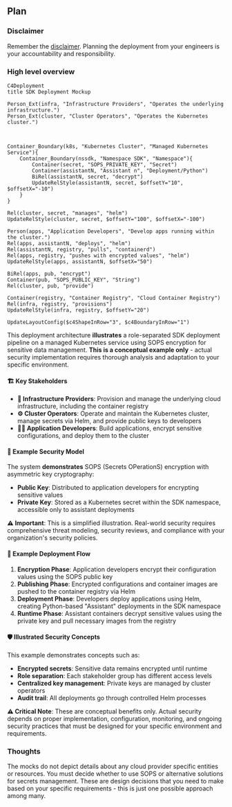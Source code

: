 ## Plan

### Disclaimer
Remember the [disclaimer](../). Planning the deployment from your engineers is your accountability and responsibility.

### High level overview
```mermaid
C4Deployment
title SDK Deployment Mockup

Person_Ext(infra, "Infrastructure Providers", "Operates the underlying infrastructure.")
Person_Ext(cluster, "Cluster Operators", "Operates the Kubernetes cluster.")



Container_Boundary(k8s, "Kubernetes Cluster", "Managed Kubernetes Service"){
    Container_Boundary(nssdk, "Namespace SDK", "Namespace"){
        Container(secret, "SOPS_PRIVATE_KEY", "Secret")
        Container(assistantN, "Assistant n", "Deployment/Python")
        BiRel(assistantN, secret, "decrypt")
        UpdateRelStyle(assistantN, secret, $offsetY="10", $offsetX="-10")
    }
}

Rel(cluster, secret, "manages", "helm")
UpdateRelStyle(cluster, secret, $offsetY="100", $offsetX="-100")

Person(apps, "Application Developers", "Develop apps running within the cluster.")
Rel(apps, assistantN, "deploys", "helm")
Rel(assistantN, registry, "pulls", "containerd")
Rel(apps, registry, "pushes with encrypted values", "helm")
UpdateRelStyle(apps, assistantN, $offsetX="50")

BiRel(apps, pub, "encrypt")
Container(pub, "SOPS_PUBLIC_KEY", "String")
Rel(cluster, pub, "provide")

Container(registry, "Container Registry", "Cloud Container Registry")
Rel(infra, registry, "provisions")
UpdateRelStyle(infra, registry, $offsetY="20")

UpdateLayoutConfig($c4ShapeInRow="3", $c4BoundaryInRow="1")
```

This deployment architecture **illustrates** a role-separated SDK deployment pipeline on a managed Kubernetes service using SOPS encryption for sensitive data management. **This is a conceptual example only** - actual security implementation requires thorough analysis and adaptation to your specific environment.

#### 🏗️ Key Stakeholders

- **🔧 Infrastructure Providers**: Provision and manage the underlying cloud infrastructure, including the container registry
- **⚙️ Cluster Operators**: Operate and maintain the Kubernetes cluster, manage secrets via Helm, and provide public keys to developers
- **👩‍💻 Application Developers**: Build applications, encrypt sensitive configurations, and deploy them to the cluster

#### 🔐 Example Security Model

The system **demonstrates** SOPS (Secrets OPerationS) encryption with asymmetric key cryptography:

- **Public Key**: Distributed to application developers for encrypting sensitive values
- **Private Key**: Stored as a Kubernetes secret within the SDK namespace, accessible only to assistant deployments

**⚠️ Important**: This is a simplified illustration. Real-world security requires comprehensive threat modeling, security reviews, and compliance with your organization's security policies.

#### 🚀 Example Deployment Flow

1. **Encryption Phase**: Application developers encrypt their configuration values using the SOPS public key
2. **Publishing Phase**: Encrypted configurations and container images are pushed to the container registry via Helm
3. **Deployment Phase**: Developers deploy applications using Helm, creating Python-based "Assistant" deployments in the SDK namespace
4. **Runtime Phase**: Assistant containers decrypt sensitive values using the private key and pull necessary images from the registry

#### 🛡️ Illustrated Security Concepts

This example demonstrates concepts such as:
- **Encrypted secrets**: Sensitive data remains encrypted until runtime
- **Role separation**: Each stakeholder group has different access levels
- **Centralized key management**: Private keys are managed by cluster operators
- **Audit trail**: All deployments go through controlled Helm processes

**⚠️ Critical Note**: These are conceptual benefits only. Actual security depends on proper implementation, configuration, monitoring, and ongoing security practices that must be designed for your specific environment and requirements.

### Thoughts
The mocks do not depict details about any cloud provider specific entities or resources. You must decide whether to use SOPS or alternative solutions for secrets management. These are design decisions that you need to make based on your specific requirements - this is just one possible approach among many.